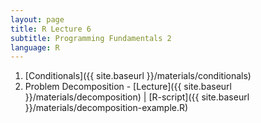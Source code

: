 ```yaml
---
layout: page
title: R Lecture 6
subtitle: Programming Fundamentals 2
language: R
---
```


1) [Conditionals]({{ site.baseurl }}/materials/conditionals)
2) Problem Decomposition - [Lecture]({{ site.baseurl }}/materials/decomposition) | [R-script]({{ site.baseurl }}/materials/decomposition-example.R)

